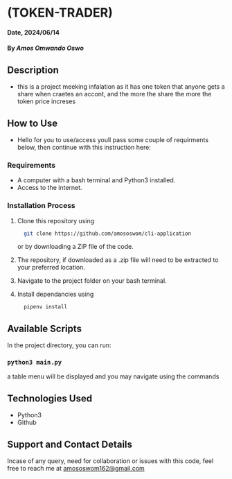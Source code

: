 # (TOKEN-TRADER)

#### Date, 2024/06/14

#### By *Amos Omwando Oswo*

## Description
 * this is a project meeking infalation as it has one token that anyone gets a share when craetes an accont, and the more the share the more the token price increses 
## How to Use
 * Hello for you to use/access youll pass some couple of requirments below, then continue with this instruction here:
### Requirements

* A computer with a bash terminal and Python3 installed.
* Access to the internet.

### Installation Process

1. Clone this repository using

    ```bash
      git clone https://github.com/amososwom/cli-application
    ```

    or by downloading a ZIP file of the code.
  
2. The repository, if downloaded as a .zip file will need to be extracted to your preferred location.

3. Navigate to the project folder on your bash terminal.

4. Install dependancies using

    ```bash
      pipenv install
    ```

## Available Scripts

In the project directory, you can run:

### `python3 main.py`

a table menu will be displayed and you may navigate using the commands



## Technologies Used

* Python3
* Github

## Support and Contact Details

Incase of any query, need for collaboration or issues with this code, feel free to reach me at
<amososwom162@gmail.com>